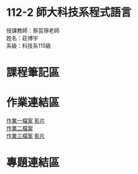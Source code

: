 # 112-2 師大科技系程式語言
授課教師：蔡芸琤老師  
姓名：莊博宇  
系級：科技系115級
# 課程筆記區
# 作業連結區
[作業一檔案](https://github.com/jasonchu123/112-2/blob/main/%E4%BD%9C%E6%A5%AD%E4%B8%80.ipynb) [影片](https://youtu.be/AWD80X-3aig)  
[作業二檔案](https://github.com/jasonchu123/112-2/tree/main/%E4%BD%9C%E6%A5%AD%E4%BA%8C)  
[作業三檔案](https://github.com/jasonchu123/112-2/tree/main/%E4%BD%9C%E6%A5%AD%E4%B8%89) [影片](https://youtu.be/d48KbUf9o4I)
# 專題連結區
